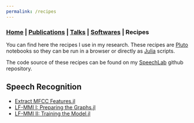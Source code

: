 ```yaml
---
permalink: /recipes
---
```

### [Home](/index) | [Publications](/publications) | [Talks](/talks) | [Softwares](/softwares) | Recipes

You can find here the recipes I use in my research. These recipes are
[Pluto](https://github.com/fonsp/Pluto.jl) notebooks so they
can be run in a browser or directly as [Julia](https://julialang.org/)
scripts.

The code source of these recipes can be found on my
[SpeechLab](https://github.com/lucasondel/SpeechLab) github
repository.

## Speech Recognition

* [Extract MFCC Features.jl](https://lucasondel.github.io/resources/SpeechLab/features/v1/Extract%20MFCC%20Features.jl)
* [LF-MMI I: Preparing the Graphs.jl](https://lucasondel.github.io/resources/SpeechLab/lfmmi/v1/LF-MMI%20I:%20Preparing%20the%20Graphs.jl)
* [LF-MMI II: Training the Model.jl](https://lucasondel.github.io/resources/SpeechLab/lfmmi/v1/LF-MMI%20II:%20Training%20the%20Model.jl)


